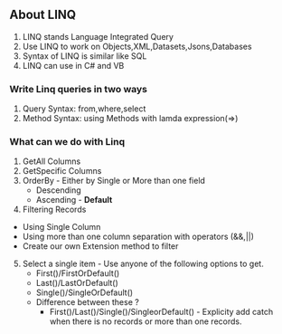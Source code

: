 ## About LINQ
1. LINQ stands Language Integrated Query
2. Use LINQ to work on Objects,XML,Datasets,Jsons,Databases
3. Syntax of LINQ is similar like SQL
4. LINQ can use in C# and VB

### Write Linq queries in two ways
1. Query Syntax: from,where,select
2. Method Syntax: using Methods with lamda expression(=>)

### What can we do with Linq
1. GetAll Columns
2. GetSpecific Columns
3. OrderBy - Either by Single or More than one field
   - Descending
   - Ascending - **Default**
4.  Filtering Records
   - Using Single Column
   - Using more than one column separation with operators (&&,||)
   - Create our own Extension method to filter
5. Select a single item - Use anyone of the following options to get.
   - First()/FirstOrDefault()
   - Last()/LastOrDefault()
   - Single()/SingleOrDefault()
   - Difference between these ?
     - First()/Last()/Single()/SingleorDefault() - Explicity add catch when there is no records or more than one records.
